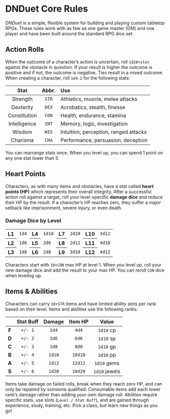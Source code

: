 # DNDuet Core Rules
_DNDuet_ is a simple, flexible system for building and playing custom tabletop RPGs. These rules work with as few as one game master (GM) and one player and have been built around the standard RPG dice set.

## Action Rolls

When the outcome of a character’s action is uncertain, roll `1d20+stat` against the obstacle in question. If your result is higher the outcome is positive and if not, the outcome is negative. Ties result in a mixed outcome. When creating a character, roll `1d4-2` for the following stats:

| Stat | Abbr. | Use |
|:---:|:---:|:--- |
| Strength | `STR` | Athletics, muscle, melee attacks |
| Dexterity | `DEX` | Acrobatics, stealth, finesse |
| Constitution | `CON` | Health, endurance, stamina |
| Intelligence | `INT` | Memory, logic, investigation |
| Wisdom | `WIS` | Intuition, perception, ranged attacks |
| Charisma | `CHA` | Performance, persuasion, deception |

You can rearrange stats once. When you level up, you can spend 1 point on any one stat lower than 5.

## Heart Points

Characters, as with many items and obstacles, have a stat called **heart points (HP)** which represents their overall integrity. After a successful action roll against a target, roll your level-specific **damage dice** and reduce their HP by the result. If a character’s HP reaches zero, they suffer a major setback like imprisonment, severe injury, or even death.

### Damage Dice by Level

<table>
  <tbody>
    <tr>
      <th>L1</th>
      <td><code>1d4</code></td>
      <th>L4</th>
      <td><code>1d10</code></td>
      <th>L7</th>
      <td><code>2d10</code></td>
      <th>L10</th>
      <td><code>3d12</code></td>
    </tr>
    <tr>
      <th>L2</th>
      <td><code>1d6</code></td>
      <th>L5</th>
      <td><code>2d6</code></td>
      <th>L8</th>
      <td><code>2d12</code></td>
      <th>L11</th>
      <td><code>4d10</code></td>
    </tr>
    <tr>
      <th>L3</th>
      <td><code>1d8</code></td>
      <th>L6</th>
      <td><code>2d8</code></td>
      <th>L9</th>
      <td><code>3d10</code></td>
      <th>L12</th>
      <td><code>4d12</code></td>
    </tr>
  </tbody>
</table>

Characters start with `10+CON` max HP at level 1. When you level up, roll your new damage dice and add the result to your max HP. You can reroll `CON` dice when leveling up.

## Items & Abilities

Characters can carry `10+STR` items and have limited ability slots per rank based on their level. Items and abilities use the following ranks:

|  | Stat Buff | Damage | Item HP | Value |
|:---:|:---:|:---:|:---:|:---:|
| **F** | `+/- 1` | `1d4` | `4d4` | `1d10` cp |
| **D** | `+/- 2` | `1d6` | `6d6` | `1d10` sp |
| **C** | `+/- 3` | `1d8` | `8d8` | `1d10` gp |
| **B** | `+/- 4` | `1d10` | `10d10` | `1d10` pp |
| **A** | `+/- 5` | `1d12` | `12d12` | `1d10` gems |
| **S** | `+/- 6` | `1d20` | `10d20` | `1d10` jewels |

Items take damage on failed rolls, break when they reach zero HP, and can only be repaired by someone qualified. Consumable items add each lower rank’s damage rather than adding your own damage roll. Abilities require specific stats, use slots (`Level / Stat Buff`), and are gained through experience, study, training, etc. Pick a class, but learn new things as you go!
